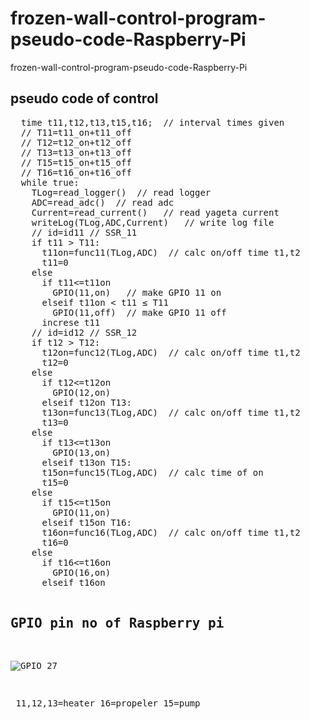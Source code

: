 # frozen-wall-control-program-pseudo-code-Raspberry-Pi

frozen-wall-control-program-pseudo-code-Raspberry-Pi

## pseudo code of control

<pre>
  time t11,t12,t13,t15,t16;  // interval times given
  // T11=t11_on+t11_off
  // T12=t12_on+t12_off
  // T13=t13_on+t13_off
  // T15=t15_on+t15_off
  // T16=t16_on+t16_off
  while true:
    TLog=read_logger()  // read logger
    ADC=read_adc()  // read adc
    Current=read_current()   // read yageta current
    writeLog(TLog,ADC,Current)   // write log file
    // id=id11 // SSR_11
    if t11 > T11:
      t11on=func11(TLog,ADC)  // calc on/off time t1,t2
      t11=0
    else
      if t11<=t11on
        GPIO(11,on)   // make GPIO 11 on
      elseif t11on &lt; t11 &le; T11
        GPIO(11,off)  // make GPIO 11 off
      increse t11
    // id=id12 // SSR_12
    if t12 > T12:
      t12on=func12(TLog,ADC)  // calc on/off time t1,t2
      t12=0
    else
      if t12<=t12on
        GPIO(12,on)
      elseif t12on<t12<=T12
        GPIO(12,off)
      increse t12
    // id=id13 // SSR_13
    if t13 > T13:
      t13on=func13(TLog,ADC)  // calc on/off time t1,t2
      t13=0
    else
      if t13<=t13on
        GPIO(13,on)
      elseif t13on<t13<=T13
        GPIO(13,off)
      increse t13
    // id=id15 // SSR_15
    if t15 > T15:
      t15on=func15(TLog,ADC)  // calc time of on
      t15=0
    else
      if t15<=t15on
        GPIO(11,on)
      elseif t15on<t15<=T15
        GPIO(15,off)
      increse t11
    // id=id16 // SSR_16
    if t16 > T16:
      t16on=func16(TLog,ADC)  // calc on/off time t1,t2
      t16=0
    else
      if t16<=t16on
        GPIO(16,on)
      elseif t16on<t16=T16
        GPIO(16,off)
      increse t16

</pre>

## GPIO pin no of Raspberry pi

![GPIO 27](https://github.com/chibaf/rozen-wall-control-program-pseudo-code-Raspberry-Pi/assets/1296728/80a3d6c9-122e-4ed4-9d26-1e6abda28791)

￼11,12,13=heater   16=propeler    15=pump
